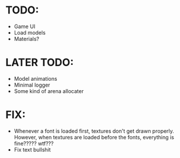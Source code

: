 # TODO:
- Game UI
- Load models 
- Materials? 

# LATER TODO:
- Model animations
- Minimal logger
- Some kind of arena allocater

# FIX: 
- Whenever a font is loaded first, textures don't get drawn properly. However, when textures are loaded before the fonts, everything is fine????? wtf???
- Fix text bullshit
